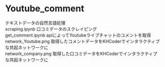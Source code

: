 # Youtube_comment
テキストデータの自然言語処理
<br>
scraping.ipynb      口コミデータのスクレイピング
<br>
get_comment.ipynb   apiによってYoutubeライブチャットのコメントを取得
<br>
network_Youtube.png 取得したコメントデータをKHCoderでインタラクティブな共起ネットワークに
<br>
network_company.png 取得した口コミデータをKHCoderでインタラクティブな共起ネットワークに
